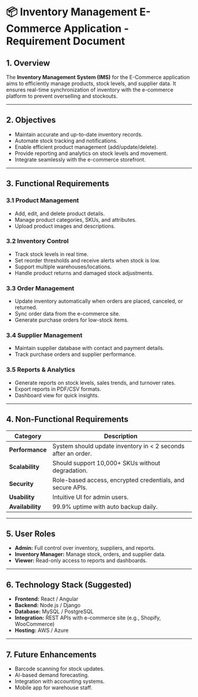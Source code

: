 # 📦 Inventory Management E-Commerce Application - Requirement Document

## 1. Overview
The **Inventory Management System (IMS)** for the E-Commerce application aims to efficiently manage products, stock levels, and supplier data. It ensures real-time synchronization of inventory with the e-commerce platform to prevent overselling and stockouts.

---

## 2. Objectives
- Maintain accurate and up-to-date inventory records.  
- Automate stock tracking and notifications.  
- Enable efficient product management (add/update/delete).  
- Provide reporting and analytics on stock levels and movement.  
- Integrate seamlessly with the e-commerce storefront.

---

## 3. Functional Requirements

### 3.1 Product Management
- Add, edit, and delete product details.  
- Manage product categories, SKUs, and attributes.  
- Upload product images and descriptions.  

### 3.2 Inventory Control
- Track stock levels in real time.  
- Set reorder thresholds and receive alerts when stock is low.  
- Support multiple warehouses/locations.  
- Handle product returns and damaged stock adjustments.

### 3.3 Order Management
- Update inventory automatically when orders are placed, canceled, or returned.  
- Sync order data from the e-commerce site.  
- Generate purchase orders for low-stock items.

### 3.4 Supplier Management
- Maintain supplier database with contact and payment details.  
- Track purchase orders and supplier performance.  

### 3.5 Reports & Analytics
- Generate reports on stock levels, sales trends, and turnover rates.  
- Export reports in PDF/CSV formats.  
- Dashboard view for quick insights.

---

## 4. Non-Functional Requirements

| Category | Description |
|-----------|--------------|
| **Performance** | System should update inventory in < 2 seconds after an order. |
| **Scalability** | Should support 10,000+ SKUs without degradation. |
| **Security** | Role-based access, encrypted credentials, and secure APIs. |
| **Usability** | Intuitive UI for admin users. |
| **Availability** | 99.9% uptime with auto backup daily. |

---

## 5. User Roles
- **Admin:** Full control over inventory, suppliers, and reports.  
- **Inventory Manager:** Manage stock, orders, and supplier data.  
- **Viewer:** Read-only access to reports and dashboards.  

---

## 6. Technology Stack (Suggested)
- **Frontend:** React / Angular  
- **Backend:** Node.js / Django  
- **Database:** MySQL / PostgreSQL  
- **Integration:** REST APIs with e-commerce site (e.g., Shopify, WooCommerce)  
- **Hosting:** AWS / Azure  

---

## 7. Future Enhancements
- Barcode scanning for stock updates.  
- AI-based demand forecasting.  
- Integration with accounting systems.  
- Mobile app for warehouse staff.  
